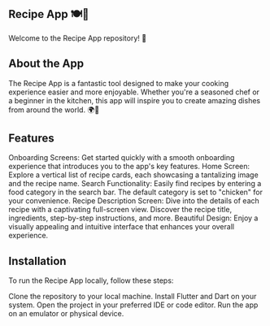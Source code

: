## Recipe App 🍽️📱

Welcome to the Recipe App repository! 🎉

## About the App

The Recipe App is a fantastic tool designed to make your cooking experience easier and more enjoyable. Whether you're a seasoned chef or a beginner in the kitchen, this app will inspire you to create amazing dishes from around the world. 🌍🍳

## Features

Onboarding Screens: Get started quickly with a smooth onboarding experience that introduces you to the app's key features.
Home Screen: Explore a vertical list of recipe cards, each showcasing a tantalizing image and the recipe name.
Search Functionality: Easily find recipes by entering a food category in the search bar. The default category is set to "chicken" for your convenience.
Recipe Description Screen: Dive into the details of each recipe with a captivating full-screen view. Discover the recipe title, ingredients, step-by-step instructions, and more.
Beautiful Design: Enjoy a visually appealing and intuitive interface that enhances your overall experience.

## Installation
To run the Recipe App locally, follow these steps:

Clone the repository to your local machine.
Install Flutter and Dart on your system.
Open the project in your preferred IDE or code editor.
Run the app on an emulator or physical device.
